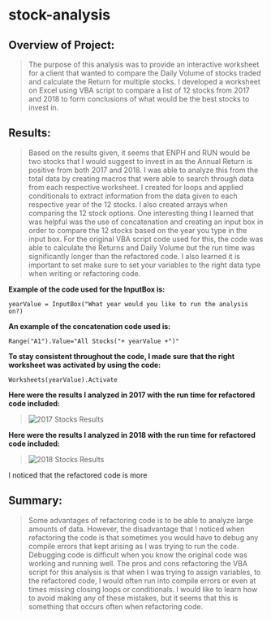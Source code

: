 # stock-analysis
## Overview of Project: 
> The purpose of this analysis was to provide an interactive worksheet for a client that wanted to compare the Daily Volume of stocks traded and calculate the Return for multiple stocks. I developed a worksheet on Excel using VBA script to compare a list of 12 stocks from 2017 and 2018 to form conclusions of what would be the best stocks to invest in. 

## Results: 

> Based on the results given, it seems that ENPH and RUN would be two stocks that I would suggest to invest in as the Annual Return is positive from both 2017 and 2018. I was able to analyze this from the total data by creating macros that were able to search through data from each respective worksheet. I created for loops and applied conditionals to extract information from the data given to each respective year of the 12 stocks. I also created arrays when comparing the 12 stock options. One interesting thing I learned that was helpful was the use of concatenation and creating an input box in order to compare the 12 stocks based on the year you type in the input box. For the original VBA script code used for this, the code was able to calculate the Returns and Daily Volume but the run time was significantly longer than the refactored code. I also learned it is important to set make sure to set your variables to the right data type when writing or refactoring code.  

**Example of the code used for the InputBox is:**

```yearValue = InputBox("What year would you like to run the analysis on?)```

**An example of the concatenation code used is:**

```Range("A1").Value="All Stocks("+ yearValue +")"```

**To stay consistent throughout the code, I made sure that the right worksheet was activated by using the code:**

```Worksheets(yearValue).Activate```

 **Here were the results I analyzed in 2017 with the run time for refactored code included:**

> ![2017 Stocks Results](VBA_Challenge_2017.png)

 **Here were the results I analyzed in 2018 with the run time for refactored code included:**

> ![2018 Stocks Results](VBA_Challenge_2017.png)

I noticed that the refactored code is more 

## Summary: 

> Some advantages of refactoring code is to be able to analyze large amounts of data. However, the disadvantage that I noticed when refactoring the code is that sometimes you would have to debug any compile errors that kept arising as I was trying to run the code. Debugging code is difficult when you know the original code was working and running well. The pros and cons refactoring the VBA script for this analysis is that when I was trying to assign variables, to the refactored code, I would often run into compile errors or even at times missing closing loops or conditionals. I would like to learn how to avoid making any of these mistakes, but it seems that this is something that occurs often when refactoring code. 
